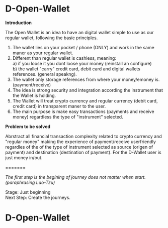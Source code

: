 
# D-Open-Wallet

**Introduction**

The Open Wallet is an idea to have an digital wallet simple to use as our regular wallet, following the basic principles.
1) The wallet lies on your pocket / phone (ONLY) and work in the same maner as your regular wallet. 
2) Different than regular wallet is cashless, meaning:   
  a) if you loose it you dont loose your money (reinstall an configure)  
  b) the wallet "carry" credit card, debit card and digital wallets references. (general speakng).  
4) The wallet only storage references from where your money/emoney is. (payment/receive)
5) The idea is strong security and integration according the instrument that the Wallet is holding.
6) The Wallet will treat crypto currency and regular currency (debit card, credit card) in transparent maner to the user. 
7) The main purpose is make easy transactions (payments and receive money) regardless the type of "instrument" selected.

**Problem to be solved**

Abrstract all financial transaction complexity related to crypto currency and "regular money"
making the experience of payment/receive userfriendly regardles of the of the type of instrument selected as source 
(origen of payment) and destination (destination of payment). For the D-Wallet user is just money in/out.

=======

*The first step is the begining of journey does not matter when start. (paraphrasing Lao-Tzu)*

Stage: Just beginning  
Next Step: Create the journeys.

# D-Open-Wallet
